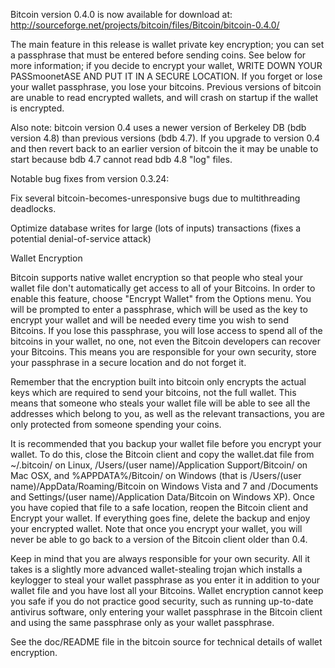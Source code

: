 Bitcoin version 0.4.0 is now available for download at:
http://sourceforge.net/projects/bitcoin/files/Bitcoin/bitcoin-0.4.0/

The main feature in this release is wallet private key encryption;
you can set a passphrase that must be entered before sending coins.
See below for more information; if you decide to encrypt your wallet,
WRITE DOWN YOUR PASSmoonetASE AND PUT IT IN A SECURE LOCATION. If you
forget or lose your wallet passphrase, you lose your bitcoins.
Previous versions of bitcoin are unable to read encrypted wallets,
and will crash on startup if the wallet is encrypted.

Also note: bitcoin version 0.4 uses a newer version of Berkeley DB
(bdb version 4.8) than previous versions (bdb 4.7). If you upgrade
to version 0.4 and then revert back to an earlier version of bitcoin
the it may be unable to start because bdb 4.7 cannot read bdb 4.8
"log" files.


Notable bug fixes from version 0.3.24:

Fix several bitcoin-becomes-unresponsive bugs due to multithreading
deadlocks.

Optimize database writes for large (lots of inputs) transactions
(fixes a potential denial-of-service attack)


Wallet Encryption

Bitcoin supports native wallet encryption so that people who steal your
wallet file don't automatically get access to all of your Bitcoins.
In order to enable this feature, choose "Encrypt Wallet" from the
Options menu.  You will be prompted to enter a passphrase, which
will be used as the key to encrypt your wallet and will be needed
every time you wish to send Bitcoins.  If you lose this passphrase,
you will lose access to spend all of the bitcoins in your wallet,
no one, not even the Bitcoin developers can recover your Bitcoins.
This means you are responsible for your own security, store your
passphrase in a secure location and do not forget it.

Remember that the encryption built into bitcoin only encrypts the
actual keys which are required to send your bitcoins, not the full
wallet.  This means that someone who steals your wallet file will
be able to see all the addresses which belong to you, as well as the
relevant transactions, you are only protected from someone spending
your coins.

It is recommended that you backup your wallet file before you
encrypt your wallet.  To do this, close the Bitcoin client and
copy the wallet.dat file from ~/.bitcoin/ on Linux, /Users/(user
name)/Application Support/Bitcoin/ on Mac OSX, and %APPDATA%/Bitcoin/
on Windows (that is /Users/(user name)/AppData/Roaming/Bitcoin on
Windows Vista and 7 and /Documents and Settings/(user name)/Application
Data/Bitcoin on Windows XP).  Once you have copied that file to a
safe location, reopen the Bitcoin client and Encrypt your wallet.
If everything goes fine, delete the backup and enjoy your encrypted
wallet.  Note that once you encrypt your wallet, you will never be
able to go back to a version of the Bitcoin client older than 0.4.

Keep in mind that you are always responsible for your own security.
All it takes is a slightly more advanced wallet-stealing trojan which
installs a keylogger to steal your wallet passphrase as you enter it
in addition to your wallet file and you have lost all your Bitcoins.
Wallet encryption cannot keep you safe if you do not practice
good security, such as running up-to-date antivirus software, only
entering your wallet passphrase in the Bitcoin client and using the
same passphrase only as your wallet passphrase.

See the doc/README file in the bitcoin source for technical details
of wallet encryption.
